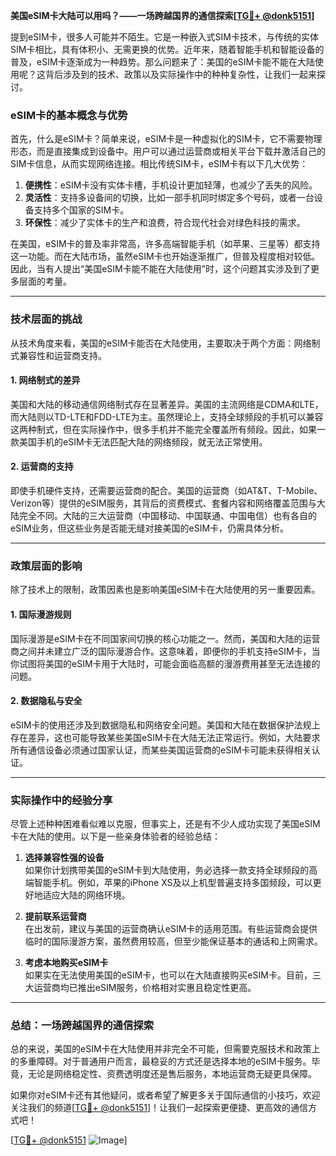 **美国eSIM卡大陆可以用吗？——一场跨越国界的通信探索[[TG💪+ @donk5151](https://t.me/s/donk5151)]**

提到eSIM卡，很多人可能并不陌生。它是一种嵌入式SIM卡技术，与传统的实体SIM卡相比，具有体积小、无需更换的优势。近年来，随着智能手机和智能设备的普及，eSIM卡逐渐成为一种趋势。那么问题来了：美国的eSIM卡能不能在大陆使用呢？这背后涉及到的技术、政策以及实际操作中的种种复杂性，让我们一起来探讨。

### eSIM卡的基本概念与优势

首先，什么是eSIM卡？简单来说，eSIM卡是一种虚拟化的SIM卡，它不需要物理形态，而是直接集成到设备中。用户可以通过运营商或相关平台下载并激活自己的SIM卡信息，从而实现网络连接。相比传统SIM卡，eSIM卡有以下几大优势：

1. **便携性**：eSIM卡没有实体卡槽，手机设计更加轻薄，也减少了丢失的风险。
2. **灵活性**：支持多设备间的切换，比如一部手机同时绑定多个号码，或者一台设备支持多个国家的SIM卡。
3. **环保性**：减少了实体卡的生产和浪费，符合现代社会对绿色科技的需求。

在美国，eSIM卡的普及率非常高，许多高端智能手机（如苹果、三星等）都支持这一功能。而在大陆市场，虽然eSIM卡也开始逐渐推广，但普及程度相对较低。因此，当有人提出“美国eSIM卡能不能在大陆使用”时，这个问题其实涉及到了更多层面的考量。

---

### 技术层面的挑战

从技术角度来看，美国的eSIM卡能否在大陆使用，主要取决于两个方面：网络制式兼容性和运营商支持。

#### 1. 网络制式的差异

美国和大陆的移动通信网络制式存在显著差异。美国的主流网络是CDMA和LTE，而大陆则以TD-LTE和FDD-LTE为主。虽然理论上，支持全球频段的手机可以兼容这两种制式，但在实际操作中，很多手机并不能完全覆盖所有频段。因此，如果一款美国手机的eSIM卡无法匹配大陆的网络频段，就无法正常使用。

#### 2. 运营商的支持

即使手机硬件支持，还需要运营商的配合。美国的运营商（如AT&T、T-Mobile、Verizon等）提供的eSIM服务，其背后的资费模式、套餐内容和网络覆盖范围与大陆完全不同。大陆的三大运营商（中国移动、中国联通、中国电信）也有各自的eSIM业务，但这些业务是否能无缝对接美国的eSIM卡，仍需具体分析。

---

### 政策层面的影响

除了技术上的限制，政策因素也是影响美国eSIM卡在大陆使用的另一重要因素。

#### 1. 国际漫游规则

国际漫游是eSIM卡在不同国家间切换的核心功能之一。然而，美国和大陆的运营商之间并未建立广泛的国际漫游合作。这意味着，即便你的手机支持eSIM卡，当你试图将美国的eSIM卡用于大陆时，可能会面临高额的漫游费用甚至无法连接的问题。

#### 2. 数据隐私与安全

eSIM卡的使用还涉及到数据隐私和网络安全问题。美国和大陆在数据保护法规上存在差异，这也可能导致某些美国eSIM卡在大陆无法正常运行。例如，大陆要求所有通信设备必须通过国家认证，而某些美国运营商的eSIM卡可能未获得相关认证。

---

### 实际操作中的经验分享

尽管上述种种困难看似难以克服，但事实上，还是有不少人成功实现了美国eSIM卡在大陆的使用。以下是一些亲身体验者的经验总结：

1. **选择兼容性强的设备**  
   如果你计划携带美国的eSIM卡到大陆使用，务必选择一款支持全球频段的高端智能手机。例如，苹果的iPhone XS及以上机型普遍支持多国频段，可以更好地适应大陆的网络环境。

2. **提前联系运营商**  
   在出发前，建议与美国的运营商确认eSIM卡的适用范围。有些运营商会提供临时的国际漫游方案，虽然费用较高，但至少能保证基本的通话和上网需求。

3. **考虑本地购买eSIM卡**  
   如果实在无法使用美国的eSIM卡，也可以在大陆直接购买eSIM卡。目前，三大运营商均已推出eSIM服务，价格相对实惠且稳定性更高。

---

### 总结：一场跨越国界的通信探索

总的来说，美国的eSIM卡在大陆使用并非完全不可能，但需要克服技术和政策上的多重障碍。对于普通用户而言，最稳妥的方式还是选择本地的eSIM卡服务。毕竟，无论是网络稳定性、资费透明度还是售后服务，本地运营商无疑更具保障。

如果你对eSIM卡还有其他疑问，或者希望了解更多关于国际通信的小技巧，欢迎关注我们的频道[[TG💪+ @donk5151](https://t.me/s/donk5151)]！让我们一起探索更便捷、更高效的通信方式吧！

[[TG💪+ @donk5151](https://t.me/s/donk5151) ![Image](https://i.postimg.cc/rwNCRYN7/Snipaste-2025-04-30-17-27-05.png)]